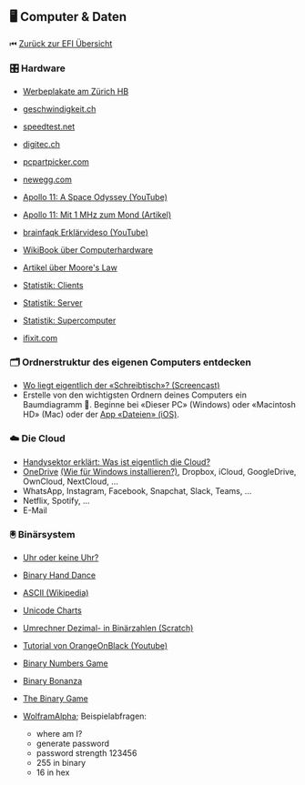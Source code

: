 ## 🖥 Computer & Daten

⏮ [Zurück zur EFI Übersicht](../)

### 🎛 Hardware
* [Werbeplakate am Zürich HB](https://www.tagesanzeiger.ch/zuerich/stadt/swisscom-lueftet-geheimnis-um-schwarze-boxen-am-hb-zuerich/story/29988994)
* [geschwindigkeit.ch](https://www.geschwindigkeit.ch/)
* [speedtest.net](https://www.speedtest.net/)

* [digitec.ch](https://www.digitec.ch/)
* [pcpartpicker.com](https://pcpartpicker.com/)
* [newegg.com](https://www.newegg.com/)

* [Apollo 11: A Space Odyssey (YouTube)](https://www.youtube.com/watch?v=yDm5RVzUlGk)
* [Apollo 11: Mit 1 MHz zum Mond (Artikel)](https://www.pctipp.ch/news/gesellschaft/artikel/apollo-11-mit-1-mhz-zum-mond-80567/)

* [brainfaqk Erklärvideso (YouTube)](https://www.youtube.com/playlist?list=PL6DU7YsYvRpA31RgBg1MUTf2EuVtmAF-E&app=desktop)
* [WikiBook über Computerhardware](https://de.m.wikibooks.org/wiki/Computerhardware_f%C3%BCr_Anf%C3%A4nger)
* [Artikel über Moore's Law](https://www.spiegel.de/netzwelt/web/moore-s-law-die-goldene-regel-der-chiphersteller-broeckelt-a-1083468.html)

* [Statistik: Clients](https://gs.statcounter.com/os-market-share)
* [Statistik: Server](https://w3techs.com/technologies/overview/operating_system)
* [Statistik: Supercomputer](https://www.top500.org/statistics/overtime/)

* [ifixit.com](https://www.ifixit.com)

### 🗂 Ordnerstruktur des eigenen Computers entdecken

* [Wo liegt eigentlich der «Schreibtisch»? (Screencast)](https://is.gd/woliegtderschreibtisch)
* Erstelle von den wichtigsten Ordnern deines Computers ein Baumdiagramm 🌳. Beginne bei «Dieser PC» (Windows) oder «Macintosh HD» (Mac) oder der [App «Dateien» (iOS)](https://apps.apple.com/ch/app/file/id1232058109).

### ☁️ Die Cloud
* [Handysektor erklärt: Was ist eigentlich die Cloud?](https://www.youtube.com/watch?v=VhqSH8HPioU)
* [OneDrive](https://onedrive.live.com/about/de-ch/download/) [(Wie für Windows installieren?)](https://is.gd/onedrivewin), Dropbox, iCloud, GoogleDrive, OwnCloud, NextCloud, ...
* WhatsApp, Instagram, Facebook, Snapchat, Slack, Teams, ...
* Netflix, Spotify, ...
* E-Mail

### 🖲 Binärsystem
* [Uhr oder keine Uhr?](http://abenteuer-informatik.de/bu.html)
* [Binary Hand Dance](https://www.youtube.com/watch?v=OCYZTg3jahU)
* [ASCII (Wikipedia)](https://de.wikipedia.org/wiki/American_Standard_Code_for_Information_Interchange)
* [Unicode Charts](https://www.unicode.org/charts/)
* [Umrechner Dezimal- in Binärzahlen (Scratch)](https://scratch.mit.edu/projects/227035991/)
* [Tutorial von OrangeOnBlack (Youtube)](https://www.youtube.com/watch?v=vRgNi2zqUgA)
* [Binary Numbers Game](https://games.penjee.com/binary-numbers-game/)
* [Binary Bonanza](https://games.penjee.com/binary-bonanza/)
* [The Binary Game](https://studio.code.org/projects/applab/iukLbcDnzqgoxuu810unLw)

* [WolframAlpha](https://www.wolframalpha.com/); Beispielabfragen:
    * where am I?
    * generate password
    * password strength 123456
    * 255 in binary
    * 16 in hex